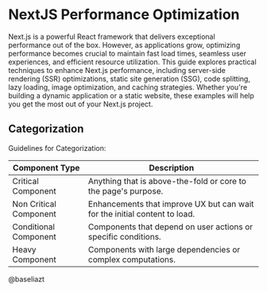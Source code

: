 # NextJS Performance Optimization
Next.js is a powerful React framework that delivers exceptional performance out of the box. However, as applications grow, optimizing performance becomes crucial to maintain fast load times, seamless user experiences, and efficient resource utilization. This guide explores practical techniques to enhance Next.js performance, including server-side rendering (SSR) optimizations, static site generation (SSG), code splitting, lazy loading, image optimization, and caching strategies. Whether you're building a dynamic application or a static website, these examples will help you get the most out of your Next.js project.

## Categorization
Guidelines for Categorization:

| Component Type | Description |
|----------|----------|
| Critical Component | Anything that is above-the-fold or core to the page's purpose. |
| Non Critical Component | Enhancements that improve UX but can wait for the initial content to load. |
| Conditional Component | Components that depend on user actions or specific conditions. |
| Heavy Component | Components with large dependencies or complex computations. |

@baseliazt
